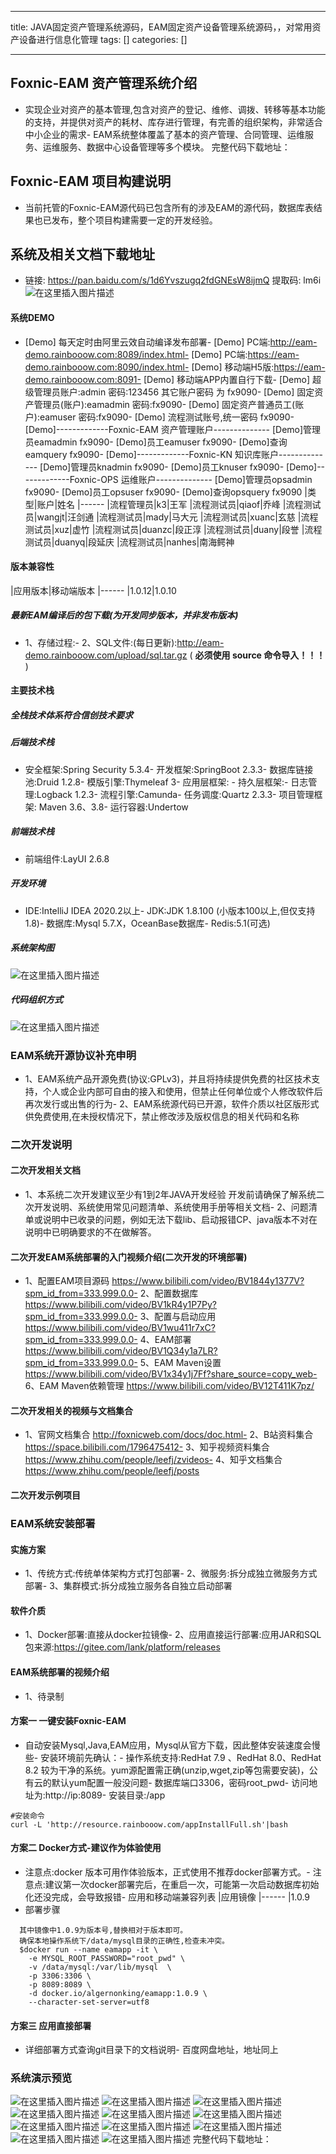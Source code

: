 
--- 
title:  JAVA固定资产管理系统源码，EAM固定资产设备管理系统源码，，对常用资产设备进行信息化管理 
tags: []
categories: [] 

---
## Foxnic-EAM 资产管理系统介绍
- 实现企业对资产的基本管理,包含对资产的登记、维修、调拨、转移等基本功能的支持，并提供对资产的耗材、库存进行管理，有完善的组织架构，非常适合中小企业的需求- EAM系统整体覆盖了基本的资产管理、合同管理、运维服务、运维服务、数据中心设备管理等多个模块。 完整代码下载地址：
## Foxnic-EAM 项目构建说明
- 当前托管的Foxnic-EAM源代码已包含所有的涉及EAM的源代码，数据库表结果也已发布，整个项目构建需要一定的开发经验。
## 系统及相关文档下载地址
- 链接: https://pan.baidu.com/s/1d6Yvszugq2fdGNEsW8ijmQ 提取码: lm6i <img src="https://img-blog.csdnimg.cn/a9332599b1be47138cdeb9ddf3b1704b.png" alt="在这里插入图片描述">
#### 系统DEMO
- [Demo] 每天定时由阿里云效自动编译发布部署- [Demo] PC端:http://eam-demo.rainbooow.com:8089/index.html- [Demo] PC端:https://eam-demo.rainbooow.com:8090/index.html- [Demo] 移动端H5版:https://eam-demo.rainbooow.com:8091- [Demo] 移动端APP内置自行下载- [Demo] 超级管理员账户:admin 密码:123456 其它账户密码 为 fx9090- [Demo] 固定资产管理员(账户):eamadmin 密码:fx9090- [Demo] 固定资产普通员工(账户):eamuser 密码:fx9090- [Demo] 流程测试账号,统一密码 fx9090- [Demo]-------------Foxnic-EAM 资产管理账户-------------- [Demo]管理员eamadmin fx9090- [Demo]员工eamuser fx9090- [Demo]查询eamquery fx9090- [Demo]-------------Foxnic-KN 知识库账户-------------- [Demo]管理员knadmin fx9090- [Demo]员工knuser fx9090- [Demo]-------------Foxnic-OPS 运维账户-------------- [Demo]管理员opsadmin fx9090- [Demo]员工opsuser fx9090- [Demo]查询opsquery fx9090
|类型|账户|姓名
|------
|流程管理员|k3|王军
|流程测试员|qiaof|乔峰
|流程测试员|wangjt|汪剑通
|流程测试员|mady|马大元
|流程测试员|xuanc|玄慈
|流程测试员|xuz|虚竹
|流程测试员|duanzc|段正淳
|流程测试员|duany|段誉
|流程测试员|duanyq|段延庆
|流程测试员|nanhes|南海鳄神

#### 版本兼容性

|应用版本|移动端版本
|------
|1.0.12|1.0.10

##### 最新EAM编译后的包下载(为开发同步版本，并非发布版本)
- 1、存储过程:- 2、SQL文件:(每日更新):http://eam-demo.rainbooow.com/upload/sql.tar.gz ( **必须使用 source 命令导入！！！** )
#### 主要技术栈

##### 全栈技术体系符合信创技术要求

##### 后端技术栈
- 安全框架:Spring Security 5.3.4- 开发框架:SpringBoot 2.3.3- 数据库链接池:Druid 1.2.8- 模版引擎:Thymeleaf 3- 应用层框架: - 持久层框架:- 日志管理:Logback 1.2.3- 流程引擎:Camunda- 任务调度:Quartz 2.3.3- 项目管理框架: Maven 3.6、3.8- 运行容器:Undertow
##### 前端技术栈
- 前端组件:LayUI 2.6.8
##### 开发环境
- IDE:IntelliJ IDEA 2020.2以上- JDK:JDK 1.8.100 (小版本100以上,但仅支持1.8)- 数据库:Mysql 5.7.X，OceanBase数据库- Redis:5.1(可选)
##### 系统架构图

<img src="https://img-blog.csdnimg.cn/39fb65113e5446adae6ce0d8f7c7ad1c.png" alt="在这里插入图片描述">

##### 代码组织方式

<img src="https://img-blog.csdnimg.cn/1ddcc21a6c8147f395c0acd3331a3287.png" alt="在这里插入图片描述">

### EAM系统开源协议补充申明
- 1、EAM系统产品开源免费(协议:GPLv3)，并且将持续提供免费的社区技术支持，个人或企业内部可自由的接入和使用，但禁止任何单位或个人修改软件后再次发行或出售的行为- 2、EAM系统源代码已开源，软件介质以社区版形式供免费使用,在未授权情况下，禁止修改涉及版权信息的相关代码和名称
### 二次开发说明

#### 二次开发相关文档
- 1、本系统二次开发建议至少有1到2年JAVA开发经验 开发前请确保了解系统二次开发说明、系统使用常见问题清单、系统使用手册等相关文档- 2、问题清单或说明中已收录的问题，例如无法下载lib、启动报错CP、java版本不对在说明中已明确要求的不在做解答。
#### 二次开发EAM系统部署的入门视频介绍(二次开发的环境部署)
- 1、配置EAM项目源码 https://www.bilibili.com/video/BV1844y1377V?spm_id_from=333.999.0.0- 2、配置数据库 https://www.bilibili.com/video/BV1kR4y1P7Py?spm_id_from=333.999.0.0- 3、配置与启动应用 https://www.bilibili.com/video/BV1wu411r7xC?spm_id_from=333.999.0.0- 4、EAM部署 https://www.bilibili.com/video/BV1Q34y1a7LR?spm_id_from=333.999.0.0- 5、EAM Maven设置 https://www.bilibili.com/video/BV1x34y1j7Ff?share_source=copy_web- 6、EAM Maven依赖管理 https://www.bilibili.com/video/BV12T411K7pz/
#### 二次开发相关的视频与文档集合
- 1、官网文档集合 http://foxnicweb.com/docs/doc.html- 2、B站资料集合 https://space.bilibili.com/1796475412- 3、知乎视频资料集合 https://www.zhihu.com/people/leefj/zvideos- 4、知乎文档集合 https://www.zhihu.com/people/leefj/posts
#### 二次开发示例项目



### EAM系统安装部署

#### 实施方案
- 1、传统方式:传统单体架构方式打包部署- 2、微服务:拆分成独立微服务方式部署- 3、集群模式:拆分成独立服务各自独立启动部署
#### 软件介质
- 1、Docker部署:直接从docker拉镜像- 2、应用直接运行部署:应用JAR和SQL包来源:https://gitee.com/lank/platform/releases
#### EAM系统部署的视频介绍
- 1、待录制
#### 方案一 一键安装Foxnic-EAM
- 自动安装Mysql,Java,EAM应用，Mysql从官方下载，因此整体安装速度会慢些- 安装环境前先确认：- 操作系统支持:RedHat 7.9 、RedHat 8.0、RedHat 8.2 较为干净的系统。yum源配置需正确(unzip,wget,zip等包需要安装)，公有云的默认yum配置一般没问题- 数据库端口3306，密码root_pwd- 访问地址为:http://ip:8089- 安装目录:/app
```
#安装命令
curl -L 'http://resource.rainbooow.com/appInstallFull.sh'|bash

```

#### 方案二 Docker方式-建议作为体验使用
- 注意点:docker 版本可用作体验版本，正式使用不推荐docker部署方式。- 注意点:建议第一次docker部署完后，在重启一次，可能第一次启动数据库初始化还没完成，会导致报错- 应用和移动端兼容列表
|应用镜像
|------
|1.0.9
- 部署步骤
```
  其中镜像中1.0.9为版本号,替换相对于版本即可。
  确保本地操作系统下/data/mysql目录的正确性,检查未冲突。
  $docker run --name eamapp -it \
    -e MYSQL_ROOT_PASSWORD="root_pwd" \
    -v /data/mysql:/var/lib/mysql  \
    -p 3306:3306 \
    -p 8089:8089 \
    -d docker.io/algernonking/eamapp:1.0.9 \
    --character-set-server=utf8

```

#### 方案三 应用直接部署
- 详细部署方式查询git目录下的文档说明- 百度网盘地址，地址同上
### 系统演示预览

<img src="https://img-blog.csdnimg.cn/4f4bbdf7430143bf9fe8daa2808614e4.png" alt="在这里插入图片描述"> <img src="https://img-blog.csdnimg.cn/36e67f8ba60940d5a75a4cdb03c9d7f7.png" alt="在这里插入图片描述"> <img src="https://img-blog.csdnimg.cn/c5692626369f496b97491de083da0735.png" alt="在这里插入图片描述"> <img src="https://img-blog.csdnimg.cn/5f3a673ad3e74814bacfa79f19dc049a.png" alt="在这里插入图片描述"> <img src="https://img-blog.csdnimg.cn/aa21b7ad4c304ec79050112b315d13ca.png" alt="在这里插入图片描述"> <img src="https://img-blog.csdnimg.cn/64777906f64d42158361316fa4a7ca33.png" alt="在这里插入图片描述"> <img src="https://img-blog.csdnimg.cn/fc9ca085ee6548da9d0d85ed2f3a435c.png" alt="在这里插入图片描述"> <img src="https://img-blog.csdnimg.cn/07b941db1eed44f49813328e914eb584.png" alt="在这里插入图片描述"> <img src="https://img-blog.csdnimg.cn/76721dbb9fa2413aa0feb37e92a4688b.png" alt="在这里插入图片描述"> <img src="https://img-blog.csdnimg.cn/4a87cd599b764228b3d63a2444de48fc.png" alt="在这里插入图片描述"> <img src="https://img-blog.csdnimg.cn/8b5b5696550348e0a411a16ec44f16c2.png" alt="在这里插入图片描述"> 完整代码下载地址：
